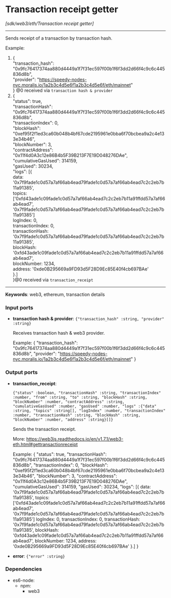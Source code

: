 # Transaction receipt getter

_[sdk/web3/eth/Transaction receipt getter]_

---

Sends receipt of a transaction by transaction hash.  
  
Example:  
1. {  
  "transaction_hash": "0x9fc76417374aa880d4449a1f7f31ec597f00b1f6f3dd2d66f4c9c6c445836d8b",  
 "provider": "https://speedy-nodes-nyc.moralis.io/1a2b3c4d5e6f1a2b3c4d5e6f/eth/mainnet"  
} @0 received via `transaction hash & provider`  
2. {  
  "status": true,  
  "transactionHash": "0x9fc76417374aa880d4449a1f7f31ec597f00b1f6f3dd2d66f4c9c6c445836d8b",  
  "transactionIndex": 0,  
  "blockHash": "0xef95f2f1ed3ca60b048b4bf67cde2195961e0bba6f70bcbea9a2c4e133e34b46",  
  "blockNumber": 3,  
  "contractAddress": "0x11f4d0A3c12e86B4b5F39B213F7E19D048276DAe",  
  "cumulativeGasUsed": 314159,  
  "gasUsed": 30234,  
  "logs": [{  
    data: '0x7f9fade1c0d57a7af66ab4ead79fade1c0d57a7af66ab4ead7c2c2eb7b11a91385',  
    topics: ['0xfd43ade1c09fade1c0d57a7af66ab4ead7c2c2eb7b11a91ffdd57a7af66ab4ead7', '0x7f9fade1c0d57a7af66ab4ead79fade1c0d57a7af66ab4ead7c2c2eb7b11a91385']  
    logIndex: 0,  
    transactionIndex: 0,  
    transactionHash: '0x7f9fade1c0d57a7af66ab4ead79fade1c0d57a7af66ab4ead7c2c2eb7b11a91385',  
    blockHash: '0xfd43ade1c09fade1c0d57a7af66ab4ead7c2c2eb7b11a91ffdd57a7af66ab4ead7',  
    blockNumber: 1234,  
    address: '0xde0B295669a9FD93d5F28D9Ec85E40f4cb697BAe'  
}.]  
}@0 received via `transaction_receipt`  
  

---

__Keywords__: web3, ethereum, transaction details

### Input ports

* __transaction hash & provider__: ` {"transaction_hash" :string, "provider" :string} `

    Receives transaction hash & web3 provider.
    
    Example:
    {
      "transaction_hash": "0x9fc76417374aa880d4449a1f7f31ec597f00b1f6f3dd2d66f4c9c6c445836d8b",
     "provider": "https://speedy-nodes-nyc.moralis.io/1a2b3c4d5e6f1a2b3c4d5e6f/eth/mainnet"
    }
    

### Output ports

* __transaction_receipt__: 
    ```
    {"status" :boolean, "transactionHash" :string, "transactionIndex" :number, "from" :string, "to" :string, "blockHash" :string, "blockNumber" :number, "contractAddress" :string, "cumulativeGasUsed" :number, "gasUsed" :number, "logs" :{"data" :string, "topics" :string[], "logIndex" :number, "transactionIndex" :number, "transactionHash" :string, "blockHash" :string, "blockNumber" :number, "address" :string}[]}
    ```

    Sends the transaction receipt.
    
    More: https://web3js.readthedocs.io/en/v1.7.1/web3-eth.html#gettransactionreceipt
    
    Example:
    {
      "status": true,
      "transactionHash": "0x9fc76417374aa880d4449a1f7f31ec597f00b1f6f3dd2d66f4c9c6c445836d8b",
      "transactionIndex": 0,
      "blockHash": "0xef95f2f1ed3ca60b048b4bf67cde2195961e0bba6f70bcbea9a2c4e133e34b46",
      "blockNumber": 3,
      "contractAddress": "0x11f4d0A3c12e86B4b5F39B213F7E19D048276DAe",
      "cumulativeGasUsed": 314159,
      "gasUsed": 30234,
      "logs": [{
        data: '0x7f9fade1c0d57a7af66ab4ead79fade1c0d57a7af66ab4ead7c2c2eb7b11a91385',
        topics: ['0xfd43ade1c09fade1c0d57a7af66ab4ead7c2c2eb7b11a91ffdd57a7af66ab4ead7', '0x7f9fade1c0d57a7af66ab4ead79fade1c0d57a7af66ab4ead7c2c2eb7b11a91385']
        logIndex: 0,
        transactionIndex: 0,
        transactionHash: '0x7f9fade1c0d57a7af66ab4ead79fade1c0d57a7af66ab4ead7c2c2eb7b11a91385',
        blockHash: '0xfd43ade1c09fade1c0d57a7af66ab4ead7c2c2eb7b11a91ffdd57a7af66ab4ead7',
        blockNumber: 1234,
        address: '0xde0B295669a9FD93d5F28D9Ec85E40f4cb697BAe'
    }.]
    }
    


* __error__: ` {"error" :string} `

### Dependencies

* es6-node:
    * npm:
        * web3


